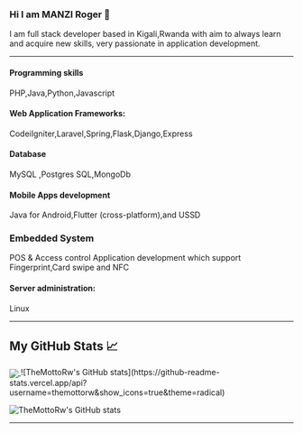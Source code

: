 ### Hi I am MANZI Roger 👋
I am full stack developer based in Kigali,Rwanda 
with aim to always learn and
acquire new skills, very
passionate in application
development.

---

#### Programming skills
PHP,Java,Python,Javascript
#### Web Application Frameworks:
CodeiIgniter,Laravel,Spring,Flask,Django,Express
#### Database
MySQL ,Postgres SQL,MongoDb
#### Mobile Apps development
Java for Android,Flutter (cross-platform),and USSD
### Embedded System
POS & Access control Application development which support Fingerprint,Card swipe and NFC
#### Server administration:
Linux

---

## My GitHub Stats &#x1f4c8;
<a href="https://github.com/themottorw/github-readme-stats">
    <img align="center" src="https://github-readme-stats.vercel.app/api/top-langs/?username=themottorw&hide=html,css,scala,scss&repo=github-readme-stats" />
</a>
![TheMottoRw's GitHub stats](https://github-readme-stats.vercel.app/api?username=themottorw&show_icons=true&theme=radical)


![TheMottoRw's GitHub stats](https://github-readme-stats.vercel.app/api?username=themottorw&count_private=true&show_icons=true&theme=transparent)


---
